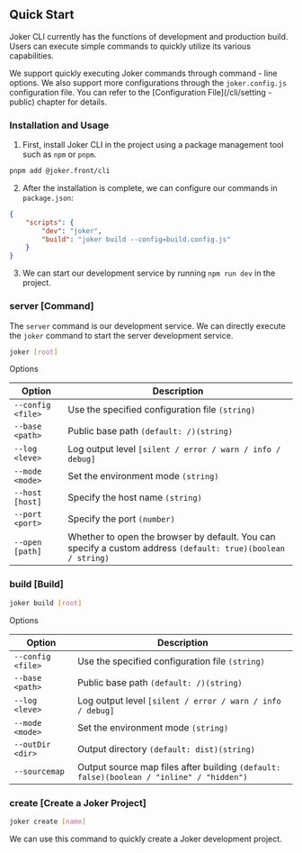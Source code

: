 ## Quick Start

Joker CLI currently has the functions of development and production build. Users can execute simple commands to quickly utilize its various capabilities.

We support quickly executing Joker commands through command - line options. We also support more configurations through the `joker.config.js` configuration file. You can refer to the [Configuration File](/cli/setting - public) chapter for details.

### Installation and Usage

1. First, install Joker CLI in the project using a package management tool such as `npm` or `pnpm`.

```bash
pnpm add @joker.front/cli
```

2. After the installation is complete, we can configure our commands in `package.json`:

```json
{
    "scripts": {
        "dev": "joker",
        "build": "joker build --config=build.config.js"
    }
}
```

3. We can start our development service by running `npm run dev` in the project.

### server [Command]

The `server` command is our development service. We can directly execute the `joker` command to start the server development service.

```bash
joker [root]
```

Options

| Option            | Description                                                                                                  |
| ----------------- | ------------------------------------------------------------------------------------------------------------ |
| `--config <file>` | Use the specified configuration file `(string)`                                                              |
| `--base <path>`   | Public base path `(default: /)(string)`                                                                      |
| `--log <leve>`    | Log output level `[silent / error / warn / info / debug]`                                                    |
| `--mode <mode>`   | Set the environment mode `(string)`                                                                          |
| `--host [host]`   | Specify the host name `(string)`                                                                             |
| `--port <port>`   | Specify the port `(number)`                                                                                  |
| `--open [path]`   | Whether to open the browser by default. You can specify a custom address `(default: true)(boolean / string)` |

### build [Build]

```bash
joker build [root]
```

Options

| Option            | Description                                                                              |
| ----------------- | ---------------------------------------------------------------------------------------- |
| `--config <file>` | Use the specified configuration file `(string)`                                          |
| `--base <path>`   | Public base path `(default: /)(string)`                                                  |
| `--log <leve>`    | Log output level `[silent / error / warn / info / debug]`                                |
| `--mode <mode>`   | Set the environment mode `(string)`                                                      |
| `--outDir <dir>`  | Output directory `(default: dist)(string)`                                               |
| `--sourcemap`     | Output source map files after building `(default: false)(boolean / "inline" / "hidden")` |

### create [Create a Joker Project]

```bash
joker create [name]
```

We can use this command to quickly create a Joker development project.
